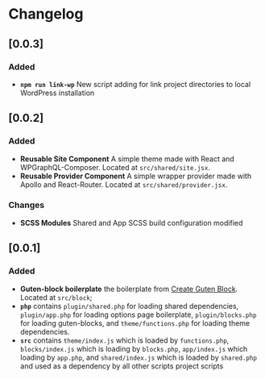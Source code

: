 # Changelog
## [0.0.3]
### Added
- **`npm run link-wp`** New script adding for link project directories to local WordPress installation

## [0.0.2]
### Added
- **Reusable Site Component** A simple theme made with React and WPGraphQL-Composer. Located at `src/shared/site.jsx`.
- **Reusable Provider Component** A simple wrapper provider made with Apollo and React-Router. Located at `src/shared/provider.jsx`.
### Changes
- **SCSS Modules** Shared and App SCSS build configuration modified

## [0.0.1]
### Added
- **Guten-block boilerplate** the boilerplate from [Create Guten Block](https://github.com/ahmadawais/create-guten-block/tree/master/packages/cgb-scripts/template/src). Located at `src/block`;
- **`php`** contains `plugin/shared.php` for loading shared dependencies, `plugin/app.php` for loading options page boilerplate, `plugin/blocks.php` for loading guten-blocks, and `theme/functions.php` for loading theme dependencies. 
- **`src`** contains `theme/index.js` which is loaded by `functions.php`, `blocks/index.js` which is loading by `blocks.php`, `app/index.js` which loading by `app.php`, and `shared/index.js` which is loaded by `shared.php` and used as a dependency by all other scripts project scripts
